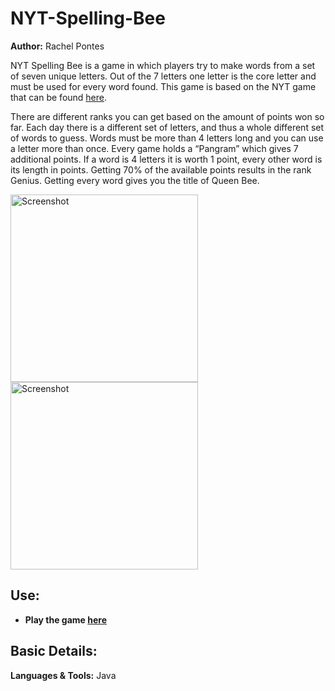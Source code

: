 # NYT-Spelling-Bee
**Author:** Rachel Pontes <br/>

NYT Spelling Bee is a game in which players try to make words from a set of seven unique letters. Out of the 7 letters one letter is the core letter and must be used for every word found. This game is based on the NYT game that can be found [here](https://www.nytimes.com/puzzles/spelling-bee).

There are different ranks you can get based on the amount of points won so far. Each day there is a different set of letters, and thus a whole different set of words to guess. Words must be more than 4 letters long and you can use a letter more than once. Every game holds a “Pangram” which gives 7 additional points. If a word is 4 letters it is worth 1 point, every other word is its length in points. Getting 70% of the available points results in the rank Genius. Getting every word gives you the title of Queen Bee.

<img width="300" alt="Screenshot" src="https://github.com/rachel-pontes/NYT-spelling-bee/assets/115891613/d4771ff4-27e0-46f2-a87e-6799e594b413">
<img width="300" alt="Screenshot" src="https://github.com/rachel-pontes/NYT-spelling-bee/assets/115891613/9b50e681-41d0-40ec-849f-f2fa1ce88e06">


## Use:
* **Play the game [here](https://replit.com/@RachelPontes2/NYT-Spelling-Bee)**

## Basic Details:
**Languages & Tools:** Java
